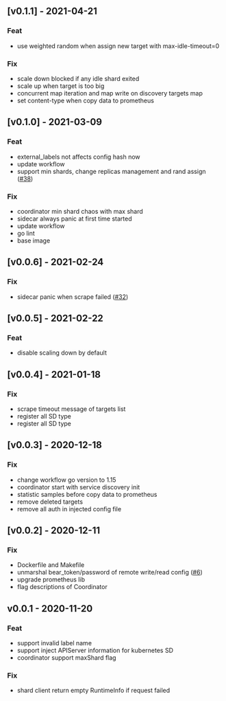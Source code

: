 
## [v0.1.1] - 2021-04-21
### Feat
- use weighted random when assign new target with max-idle-timeout=0

### Fix
- scale down blocked if any idle shard exited
- scale up when target is too big
- concurrent map iteration and map write on discovery targets map
- set content-type when copy data to prometheus


## [v0.1.0] - 2021-03-09
### Feat
- external_labels not affects config hash now
- update workflow
- support min shards, change replicas management and rand assign ([#38](https://github.com/tkestack/kvass/issues/38))

### Fix
- coordinator min shard chaos with max shard
- sidecar always panic at first time started
- update workflow
- go lint
- base image


## [v0.0.6] - 2021-02-24
### Fix
- sidecar panic when scrape failed ([#32](https://github.com/tkestack/kvass/issues/32))


## [v0.0.5] - 2021-02-22
### Feat
- disable scaling down by default


## [v0.0.4] - 2021-01-18
### Fix
- scrape timeout message of targets list
- register all SD type
- register all SD type


## [v0.0.3] - 2020-12-18
### Fix
- change workflow go version to 1.15
- coordinator start with service discovery init
- statistic samples before copy data to prometheus
- remove deleted targets
- remove all auth in injected config file


## [v0.0.2] - 2020-12-11
### Fix
- Dockerfile and Makefile
- unmarshal bear_token/password of remote write/read config ([#6](https://github.com/tkestack/kvass/issues/6))
- upgrade prometheus lib
- flag descriptions of Coordinator


## v0.0.1 - 2020-11-20
### Feat
- support invalid label name
- support inject APIServer information for kubernetes SD
- coordinator support maxShard flag

### Fix
- shard client return empty RuntimeInfo if request failed

